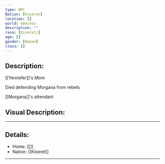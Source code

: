 ```yaml
---
type: NPC
Nation: [Kiseret]
location: []
world: Geminos
description: ""
race: [Kisereti]
age: []
gender: [Woman]
class: []
---
```


## Description:

[[Yennefer]]'s Mom

Died defending Morgana from rebels

[[Morgana]]'s attendant

## Visual Description:

---
## Details:
- Home: [[]]
- Nation: [[Kiseret]]

---


